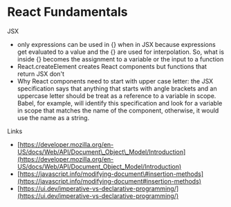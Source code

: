 # React Fundamentals

JSX

* only expressions can be used in {} when in JSX because expressions get evaluated to a value and the {} are used for interpolation. So, what is inside {} becomes the assignment to a variable or the input to a function
* React.createElement creates React components but functions that return JSX don't
* Why React components need to start with upper case letter: the JSX specification says that anything that starts with angle brackets and an uppercase letter should be treat as a reference to a variable in scope. Babel, for example, will identify this specification and look for a variable in scope that matches the name of the component, otherwise, it would use the name as a string. 



Links

* [https://developer.mozilla.org/en-US/docs/Web/API/Document\_Object\_Model/Introduction](https://developer.mozilla.org/en-US/docs/Web/API/Document_Object_Model/Introduction)
* [https://javascript.info/modifying-document\#insertion-methods](https://javascript.info/modifying-document#insertion-methods)
* [https://ui.dev/imperative-vs-declarative-programming/](https://ui.dev/imperative-vs-declarative-programming/)

